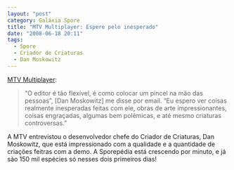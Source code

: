 ```yaml
---
layout: "post"
category: Galáxia Spore
title: "MTV Multiplayer: Espere pelo inesperado"
date: "2008-06-18 20:11"
tags:
  - Spore
  - Criador de Criaturas
  - Dan Moskowitz
---
```

[MTV Multiplayer](http://multiplayerblog.mtv.com/2008/06/18/maxis-expects-the-unexpected/):

> “O editor é tão flexível, é como colocar um pincel na mão das pessoas”, [Dan Moskowitz] me disse por email. “Eu espero ver coisas realmente inesperadas feitas com ele, obras de arte impressionantes, coisas engraçadas, algumas bem polêmicas, e até mesmo criaturas controversas.”

A MTV entrevistou o desenvolvedor chefe do Criador de Criaturas, Dan Moskowitz, que está impressionado com a qualidade e a quantidade de criações feitras com a demo. A Sporepédia está crescendo por minuto, e já sào 150 mil espécies só nesses dois primeiros dias!
